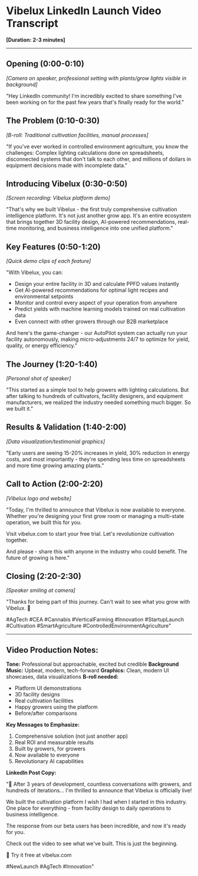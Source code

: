 # Vibelux LinkedIn Launch Video Transcript

**[Duration: 2-3 minutes]**

---

## Opening (0:00-0:10)
*[Camera on speaker, professional setting with plants/grow lights visible in background]*

"Hey LinkedIn community! I'm incredibly excited to share something I've been working on for the past few years that's finally ready for the world."

## The Problem (0:10-0:30)
*[B-roll: Traditional cultivation facilities, manual processes]*

"If you've ever worked in controlled environment agriculture, you know the challenges: Complex lighting calculations done on spreadsheets, disconnected systems that don't talk to each other, and millions of dollars in equipment decisions made with incomplete data."

## Introducing Vibelux (0:30-0:50)
*[Screen recording: Vibelux platform demo]*

"That's why we built Vibelux - the first truly comprehensive cultivation intelligence platform. It's not just another grow app. It's an entire ecosystem that brings together 3D facility design, AI-powered recommendations, real-time monitoring, and business intelligence into one unified platform."

## Key Features (0:50-1:20)
*[Quick demo clips of each feature]*

"With Vibelux, you can:
- Design your entire facility in 3D and calculate PPFD values instantly
- Get AI-powered recommendations for optimal light recipes and environmental setpoints
- Monitor and control every aspect of your operation from anywhere
- Predict yields with machine learning models trained on real cultivation data
- Even connect with other growers through our B2B marketplace

And here's the game-changer - our AutoPilot system can actually run your facility autonomously, making micro-adjustments 24/7 to optimize for yield, quality, or energy efficiency."

## The Journey (1:20-1:40)
*[Personal shot of speaker]*

"This started as a simple tool to help growers with lighting calculations. But after talking to hundreds of cultivators, facility designers, and equipment manufacturers, we realized the industry needed something much bigger. So we built it."

## Results & Validation (1:40-2:00)
*[Data visualization/testimonial graphics]*

"Early users are seeing 15-20% increases in yield, 30% reduction in energy costs, and most importantly - they're spending less time on spreadsheets and more time growing amazing plants."

## Call to Action (2:00-2:20)
*[Vibelux logo and website]*

"Today, I'm thrilled to announce that Vibelux is now available to everyone. Whether you're designing your first grow room or managing a multi-state operation, we built this for you.

Visit vibelux.com to start your free trial. Let's revolutionize cultivation together.

And please - share this with anyone in the industry who could benefit. The future of growing is here."

## Closing (2:20-2:30)
*[Speaker smiling at camera]*

"Thanks for being part of this journey. Can't wait to see what you grow with Vibelux. 🌱

#AgTech #CEA #Cannabis #VerticalFarming #Innovation #StartupLaunch #Cultivation #SmartAgriculture #ControlledEnvironmentAgriculture"

---

## Video Production Notes:

**Tone:** Professional but approachable, excited but credible
**Background Music:** Upbeat, modern, tech-forward
**Graphics:** Clean, modern UI showcases, data visualizations
**B-roll needed:**
- Platform UI demonstrations
- 3D facility designs
- Real cultivation facilities
- Happy growers using the platform
- Before/after comparisons

**Key Messages to Emphasize:**
1. Comprehensive solution (not just another app)
2. Real ROI and measurable results
3. Built by growers, for growers
4. Now available to everyone
5. Revolutionary AI capabilities

**LinkedIn Post Copy:**

"🚀 After 3 years of development, countless conversations with growers, and hundreds of iterations... I'm thrilled to announce that Vibelux is officially live!

We built the cultivation platform I wish I had when I started in this industry. One place for everything - from facility design to daily operations to business intelligence.

The response from our beta users has been incredible, and now it's ready for you.

Check out the video to see what we've built. This is just the beginning.

🌱 Try it free at vibelux.com

#NewLaunch #AgTech #Innovation"